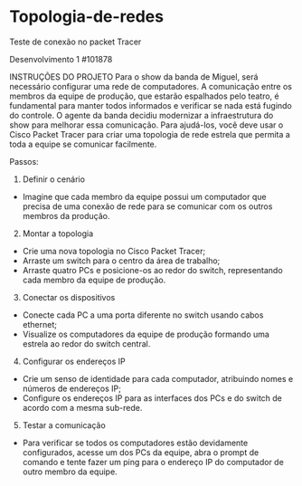 # Topologia-de-redes
Teste de conexão no packet Tracer

Desenvolvimento 1 #101878

INSTRUÇÕES DO PROJETO
Para o show da banda de Miguel, será necessário configurar uma rede de computadores. A comunicação entre os membros da equipe de produção, que estarão espalhados pelo teatro, é fundamental para manter todos informados e verificar se nada está fugindo do controle. O agente da banda decidiu modernizar a infraestrutura do show para melhorar essa comunicação. Para ajudá-los, você deve usar o Cisco Packet Tracer para criar uma topologia de rede estrela que permita a toda a equipe se comunicar facilmente.

Passos:
1. Definir o cenário
- Imagine que cada membro da equipe possui um computador que precisa de uma conexão de rede para se comunicar com os outros membros da produção.

2. Montar a topologia
- Crie uma nova topologia no Cisco Packet Tracer; 
- Arraste um switch para o centro da área de trabalho; 
- Arraste quatro PCs e posicione-os ao redor do switch, representando cada membro da equipe de produção.

3. Conectar os dispositivos
- Conecte cada PC a uma porta diferente no switch usando cabos ethernet;
- Visualize os computadores da equipe de produção formando uma estrela ao redor do switch central.

4. Configurar os endereços IP
- Crie um senso de identidade para cada computador, atribuindo nomes e números de endereços IP;
- Configure os endereços IP para as interfaces dos PCs e do switch de acordo com a mesma sub-rede.

5. Testar a comunicação
- Para verificar se todos os computadores estão devidamente configurados, acesse um dos PCs da equipe, abra o prompt de comando e tente fazer um ping para o endereço IP do computador de outro membro da equipe.

